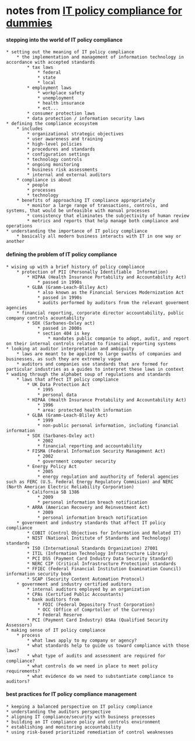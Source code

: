 # notes from [IT policy compliance for dummies](https://www.amazon.com/policy-compliance-dummies-Jason-Creech/dp/0470665351/ref=sr_1_3?ie=UTF8&qid=1516378101&sr=8-3&keywords=it+compliance+for+dummies)

#### stepping into the world of IT policy compliance
    * setting out the meaning of IT policy compliance
        * the implementation and management of information technology in accordance with accepted standards 
            * tax laws
                * federal
                * state
                * local
            * employment laws
                * workplace safety
                * unemployment
                * health insurance
                * ect...
            * consumer protection laws
            * data protection / information security laws
    * defining the compliance ecosystem
        * includes
            * organizational strategic objectives
            * user awareness and training
            * high-level policies
            * procedures and standards
            * configuration settings
            * technology controls
            * ongoing monitoring
            * business risk assessments
            * internal and external auditors
        * compliance is about
            * people
            * processes
            * technology
        * benefits of approaching IT compliance appropriately
            * monitor a large range of transactions, controls, and systems, that would be unfeasible with manual processes
            * consistency that eliminates the subjectivity of human review
            * metrics and reports that help manage both compliance and operations        
    * understanding the importance of IT policy compliance
        * basically all modern business interacts with IT in one way or another

#### defining the problem of IT policy compliance
    * wising up with a brief history of policy compliance
        * protection of PII (Personally Identifiable  Information)
            * HIPAA (Health Insurance Portability and Accountability Act)
                * passed in 1990s
            * GLBA (Gramm-Leach-Bliley Act)
                * also known as the Financial Services Modernization Act
                * passed in 1990s
                * audits performed by auditors from the relevant goverment agencies 
        * financial reporting, corporate director accountability, public company controls acountability
            * SOX (Sarbanes-Oxley act)
                * passed in 2000s
                * section 404 is key
                    * mandates public companie to adopt, audit, and report on their internal controls related to financial reporting systems
    * looking at auditor interpretation and ambiguity
        * laws are meant to be applied to large swaths of companies and businesses, as such they are extremely vague
        * auditors and companies use standards that are formed for particular industries as a guides to interpret these laws in context
    * wading through the alphabet soup of regulations and standards 
        * laws that affect IT policy compliance
            * UK Data Protection Act
                * 1995
                * personal data 
            * HIPAA (Health Insurance Protability and Accountability Act)
                * 1996
                * area: protected health information
            * GLBA (Gramm-Leach-Bliley Act)
                * 1999
                * non-public personal information, including financial information
            * SOX (Sarbanes-Oxley act)
                * 2002
                * financial reporting and accountability
            * FISMA (Federal Information Security Management Act)
                * 2002
                * government computer security
            * Energy Policy Act
                * 2005
                * energy regulation and auuthority of federal agencies such as FERC (U.S. Federal Energy Regulatory Commision) and NERC (North American Electric Reliability Corporation)
            * California SB 1386
                * 2009
                * personal information breach notification
            * ARRA (American Recovery and Reinvestment Act)
                * 2009
                * personal information breach notification
        * government and industry standards that affect IT policy compliance
            * COBIT (Control Objectives for Information and Related IT)
            * NIST (National Institute of Standards and Technology) standards 
            * ISO (International Standards Organization) 27001
            * ITIL (Information Technology Infrastructure Library)
            * PCI DSS (Payment Card Industry Data Security Standard)
            * NERC CIP (Critical Infrastructure Protection) standards
            * FFIEC (Federal Financial Institution Examination Council) information security book
            * SCAP (Security Content Automation Protocol)
        * government and industry certified auditors
            * internal auditors employed by an organization
            * CPAs (Certified Public Accountants)
            * bank auditors from
                * FDIC (Federal Depository Trust Corporation)
                * OCC (Office of Comprtoller of the Currency)
                * Federal Reserve
            * PCI (Payment Card Industry) QSAa (Qualified Security Assessors)
    * making sense of IT policy compliance
        * process
            * what laws apply to my company or agency?
            * what standards help to guide us toward compliance with those laws?
            * what type of audits and assessment are required for compliance?
            * what controls do we need in place to meet policy requirements?
            * what evidence do we need to substantiate compliance to auditors?



#### best practices for IT policy compliance management
    * keeping a balanced perspective on IT policy compliance
    * understanding the auditors perspective
    * aligning IT compliance/security with business processes
    * building an IT compliance policy and controls environment
    * establishing and monitoring accountability
    * using risk-based prioritized remediation of control weaknesses


  
